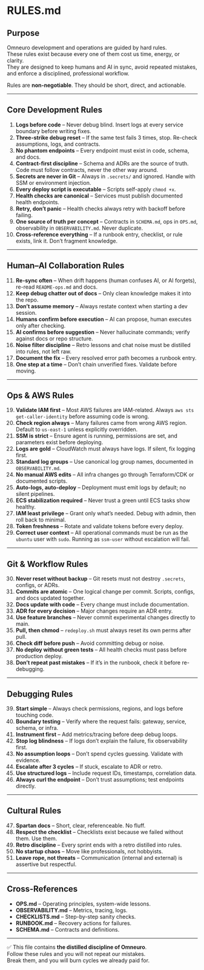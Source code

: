 # RULES.md

## Purpose
Omneuro development and operations are guided by hard rules.  
These rules exist because every one of them cost us time, energy, or clarity.  
They are designed to keep humans and AI in sync, avoid repeated mistakes,  
and enforce a disciplined, professional workflow.  

Rules are **non-negotiable**. They should be short, direct, and actionable.  

---

## Core Development Rules

1. **Logs before code** – Never debug blind. Insert logs at every service boundary before writing fixes.  
2. **Three-strike debug reset** – If the same test fails 3 times, stop. Re-check assumptions, logs, and contracts.  
3. **No phantom endpoints** – Every endpoint must exist in code, schema, and docs.  
4. **Contract-first discipline** – Schema and ADRs are the source of truth. Code must follow contracts, never the other way around.  
5. **Secrets are never in Git** – Always in `.secrets/` and ignored. Handle with SSM or environment injection.  
6. **Every deploy script is executable** – Scripts self-apply `chmod +x`.  
7. **Health checks are canonical** – Services must publish documented health endpoints.  
8. **Retry, don’t panic** – Health checks always retry with backoff before failing.  
9. **One source of truth per concept** – Contracts in `SCHEMA.md`, ops in `OPS.md`, observability in `OBSERVABILITY.md`. Never duplicate.  
10. **Cross-reference everything** – If a runbook entry, checklist, or rule exists, link it. Don’t fragment knowledge.  

---

## Human–AI Collaboration Rules

11. **Re-sync often** – When drift happens (human confuses AI, or AI forgets), re-read `README-ops.md` and docs.  
12. **Keep debug chatter out of docs** – Only clean knowledge makes it into the repo.  
13. **Don’t assume memory** – Always restate context when starting a dev session.  
14. **Humans confirm before execution** – AI can propose, human executes only after checking.  
15. **AI confirms before suggestion** – Never hallucinate commands; verify against docs or repo structure.  
16. **Noise filter discipline** – Retro lessons and chat noise must be distilled into rules, not left raw.  
17. **Document the fix** – Every resolved error path becomes a runbook entry.  
18. **One step at a time** – Don’t chain unverified fixes. Validate before moving.  

---

## Ops & AWS Rules

19. **Validate IAM first** – Most AWS failures are IAM-related. Always `aws sts get-caller-identity` before assuming code is wrong.  
20. **Check region always** – Many failures came from wrong AWS region. Default to `us-east-1` unless explicitly overridden.  
21. **SSM is strict** – Ensure agent is running, permissions are set, and parameters exist before deploying.  
22. **Logs are gold** – CloudWatch must always have logs. If silent, fix logging first.  
23. **Standard log groups** – Use canonical log group names, documented in `OBSERVABILITY.md`.  
24. **No manual AWS edits** – All infra changes go through Terraform/CDK or documented scripts.  
25. **Auto-logs, auto-deploy** – Deployment must emit logs by default; no silent pipelines.  
26. **ECS stabilization required** – Never trust a green until ECS tasks show healthy.  
27. **IAM least privilege** – Grant only what’s needed. Debug with admin, then roll back to minimal.  
28. **Token freshness** – Rotate and validate tokens before every deploy.  
29. **Correct user context** – All operational commands must be run as the `ubuntu` user with `sudo`. Running as `ssm-user` without escalation will fail.  

---

## Git & Workflow Rules

30. **Never reset without backup** – Git resets must not destroy `.secrets`, configs, or ADRs.  
31. **Commits are atomic** – One logical change per commit. Scripts, configs, and docs updated together.  
32. **Docs update with code** – Every change must include documentation.  
33. **ADR for every decision** – Major changes require an ADR entry.  
34. **Use feature branches** – Never commit experimental changes directly to main.  
35. **Pull, then chmod** – `redeploy.sh` must always reset its own perms after pull.  
36. **Check diff before push** – Avoid committing debug or noise.  
37. **No deploy without green tests** – All health checks must pass before production deploy.  
38. **Don’t repeat past mistakes** – If it’s in the runbook, check it before re-debugging.  

---

## Debugging Rules

39. **Start simple** – Always check permissions, regions, and logs before touching code.  
40. **Boundary testing** – Verify where the request fails: gateway, service, schema, or infra.  
41. **Instrument first** – Add metrics/tracing before deep debug loops.  
42. **Stop log blindness** – If logs don’t explain the failure, fix observability first.  
43. **No assumption loops** – Don’t spend cycles guessing. Validate with evidence.  
44. **Escalate after 3 cycles** – If stuck, escalate to ADR or retro.  
45. **Use structured logs** – Include request IDs, timestamps, correlation data.  
46. **Always curl the endpoint** – Don’t trust assumptions; test endpoints directly.  

---

## Cultural Rules

47. **Spartan docs** – Short, clear, referenceable. No fluff.  
48. **Respect the checklist** – Checklists exist because we failed without them. Use them.  
49. **Retro discipline** – Every sprint ends with a retro distilled into rules.  
50. **No startup chaos** – Move like professionals, not hobbyists.  
51. **Leave rope, not threats** – Communication (internal and external) is assertive but respectful.  

---

## Cross-References

- **OPS.md** – Operating principles, system-wide lessons.  
- **OBSERVABILITY.md** – Metrics, tracing, logs.  
- **CHECKLISTS.md** – Step-by-step sanity checks.  
- **RUNBOOK.md** – Recovery actions for failures.  
- **SCHEMA.md** – Contracts and definitions.  

---

✅ This file contains **the distilled discipline of Omneuro**.  
Follow these rules and you will not repeat our mistakes.  
Break them, and you will burn cycles we already paid for.  